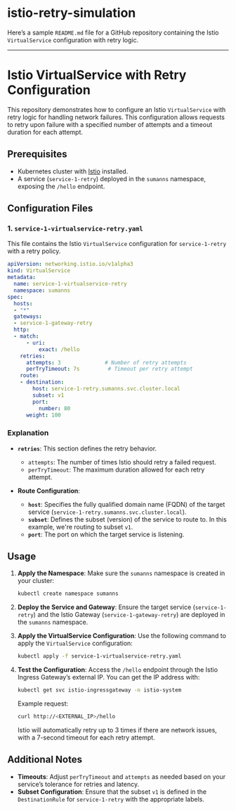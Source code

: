 # istio-retry-simulation
Here’s a sample `README.md` file for a GitHub repository containing the Istio `VirtualService` configuration with retry logic.

---

# Istio VirtualService with Retry Configuration

This repository demonstrates how to configure an Istio `VirtualService` with retry logic for handling network failures. This configuration allows requests to retry upon failure with a specified number of attempts and a timeout duration for each attempt.

## Prerequisites

- Kubernetes cluster with [Istio](https://istio.io/latest/docs/setup/getting-started/) installed.
- A service (`service-1-retry`) deployed in the `sumanns` namespace, exposing the `/hello` endpoint.

## Configuration Files

### 1. `service-1-virtualservice-retry.yaml`

This file contains the Istio `VirtualService` configuration for `service-1-retry` with a retry policy.

```yaml
apiVersion: networking.istio.io/v1alpha3
kind: VirtualService
metadata:
  name: service-1-virtualservice-retry
  namespace: sumanns
spec:
  hosts:
  - "*"
  gateways:
  - service-1-gateway-retry
  http:
  - match:
      - uri:
          exact: /hello
    retries:
      attempts: 3              # Number of retry attempts
      perTryTimeout: 7s         # Timeout per retry attempt
    route:
    - destination:
        host: service-1-retry.sumanns.svc.cluster.local
        subset: v1
        port:
          number: 80
      weight: 100
```

### Explanation

- **`retries`**: This section defines the retry behavior.
  - `attempts`: The number of times Istio should retry a failed request.
  - `perTryTimeout`: The maximum duration allowed for each retry attempt.

- **Route Configuration**: 
  - **`host`**: Specifies the fully qualified domain name (FQDN) of the target service (`service-1-retry.sumanns.svc.cluster.local`).
  - **`subset`**: Defines the subset (version) of the service to route to. In this example, we're routing to subset `v1`.
  - **`port`**: The port on which the target service is listening.

## Usage

1. **Apply the Namespace**:
   Make sure the `sumanns` namespace is created in your cluster:

   ```bash
   kubectl create namespace sumanns
   ```

2. **Deploy the Service and Gateway**:
   Ensure the target service (`service-1-retry`) and the Istio Gateway (`service-1-gateway-retry`) are deployed in the `sumanns` namespace.

3. **Apply the VirtualService Configuration**:
   Use the following command to apply the `VirtualService` configuration:

   ```bash
   kubectl apply -f service-1-virtualservice-retry.yaml
   ```

4. **Test the Configuration**:
   Access the `/hello` endpoint through the Istio Ingress Gateway’s external IP. You can get the IP address with:

   ```bash
   kubectl get svc istio-ingressgateway -n istio-system
   ```

   Example request:

   ```bash
   curl http://<EXTERNAL_IP>/hello
   ```

   Istio will automatically retry up to 3 times if there are network issues, with a 7-second timeout for each retry attempt.

## Additional Notes

- **Timeouts**: Adjust `perTryTimeout` and `attempts` as needed based on your service’s tolerance for retries and latency.
- **Subset Configuration**: Ensure that the subset `v1` is defined in the `DestinationRule` for `service-1-retry` with the appropriate labels.
